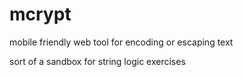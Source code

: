 # mcrypt
mobile friendly web tool for encoding or escaping text

sort of a sandbox for string logic exercises
